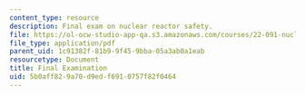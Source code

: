 ```yaml
---
content_type: resource
description: Final exam on nuclear reactor safety.
file: https://ol-ocw-studio-app-qa.s3.amazonaws.com/courses/22-091-nuclear-reactor-safety-spring-2008/5b0aff829a70d9edf6910757f82f0464_MIT22_091S08_exam03.pdf
file_type: application/pdf
parent_uid: 1c91382f-81b9-9f45-9bba-05a3ab0a1eab
resourcetype: Document
title: Final Examination
uid: 5b0aff82-9a70-d9ed-f691-0757f82f0464
---
```

